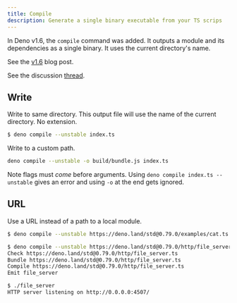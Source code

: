 ```yaml
---
title: Compile
description: Generate a single binary executable from your TS scrips
---
```


In Deno v1.6, the `compile` command was added. It outputs a module and its dependencies as a single binary. It uses the current directory's name.

See the [v1.6](https://deno.land/posts/v1.6) blog post.

See the discussion [thread](https://github.com/denoland/deno/issues/986#issuecomment-740756795).


## Write

Write to same directory. This output file will use the name of the current directory. No extension.

```sh
$ deno compile --unstable index.ts
```

Write to a custom path.

```sh
deno compile --unstable -o build/bundle.js index.ts
```

Note flags must _come_ before arguments. Using `deno compile index.ts --unstable` gives an error and using `-o` at the end gets ignored.


## URL

Use a URL instead of a path to a local module.

```sh
$ deno compile --unstable https://deno.land/std@0.79.0/examples/cat.ts
```

```sh
$ deno compile --unstable https://deno.land/std@0.79.0/http/file_server.ts
Check https://deno.land/std@0.79.0/http/file_server.ts
Bundle https://deno.land/std@0.79.0/http/file_server.ts
Compile https://deno.land/std@0.79.0/http/file_server.ts
Emit file_server

$ ./file_server
HTTP server listening on http://0.0.0.0:4507/
```
